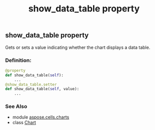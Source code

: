 ﻿---
title: show_data_table property
second_title: Aspose.Cells for Python via .NET API References
description: 
type: docs
weight: 540
url: /aspose.cells.charts/chart/show_data_table/
is_root: false
---

## show_data_table property


Gets or sets a value indicating whether the chart displays a data table.
### Definition:
```python
@property
def show_data_table(self):
    ...
@show_data_table.setter
def show_data_table(self, value):
    ...
```

### See Also
* module [aspose.cells.charts](../../)
* class [Chart](/cells/python-net/aspose.cells.charts/chart)
